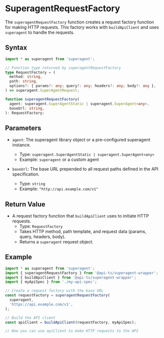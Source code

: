 # SuperagentRequestFactory

The `superagentRequestFactory` function creates a request factory function for making
HTTP requests. This factory works with `buildApiClient` and uses `superagent` to handle
the requests.

## Syntax

```typescript
import * as superagent from 'superagent';

// Function type returned by superagentRequestFactory
type RequestFactory = (
  method: string,
  path: string,
  options?: { params?: any; query?: any; headers?: any; body?: any },
) => superagent.SuperAgentRequest;

function superagentRequestFactory(
  agent: superagent.SuperAgentStatic | superagent.SuperAgent<any>,
  baseUrl: string,
): RequestFactory;
```

## Parameters

- `agent`: The superagent library object or a pre-configured superagent instance.

  - Type: `superagent.SuperAgentStatic | superagent.SuperAgent<any>`
  - Example: `superagent` or a custom agent

- `baseUrl`: The base URL prepended to all request paths defined in the API
  specification.
  - Type: `string`
  - Example: `"http://api.example.com/v1"`

## Return Value

- A request factory function that `buildApiClient` uses to initiate HTTP requests.
  - Type: `RequestFactory`
  - Takes HTTP method, path template, and request data (params, query, headers, body).
  - Returns a `superagent` request object.

## Example

```typescript
import * as superagent from 'superagent';
import { superagentRequestFactory } from '@api-ts/superagent-wrapper';
import { buildApiClient } from '@api-ts/superagent-wrapper';
import { myApiSpec } from './my-api-spec';

// Create a request factory with the base URL
const requestFactory = superagentRequestFactory(
  superagent,
  'https://api.example.com/v1',
);

// Build the API client
const apiClient = buildApiClient(requestFactory, myApiSpec);

// Now you can use apiClient to make HTTP requests to the API
```
